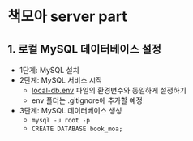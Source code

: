 # 책모아 server part

## 1. 로컬 MySQL 데이터베이스 설정
- 1단계: MySQL 설치
- 2단계: MySQL 서비스 시작 
  - [local-db.env]() 파일의 환경변수와 동일하게 설정하기
  - env 폴더는 .gitignore에 추가할 예정
- 3단계: MySQL 데이터베이스 생성
  - ```mysql -u root -p```
  - ```CREATE DATABASE book_moa;```